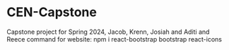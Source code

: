 # CEN-Capstone
Capstone project for Spring 2024, Jacob, Krenn, Josiah and Aditi and Reece
command for website: npm i react-bootstrap bootstrap react-icons  